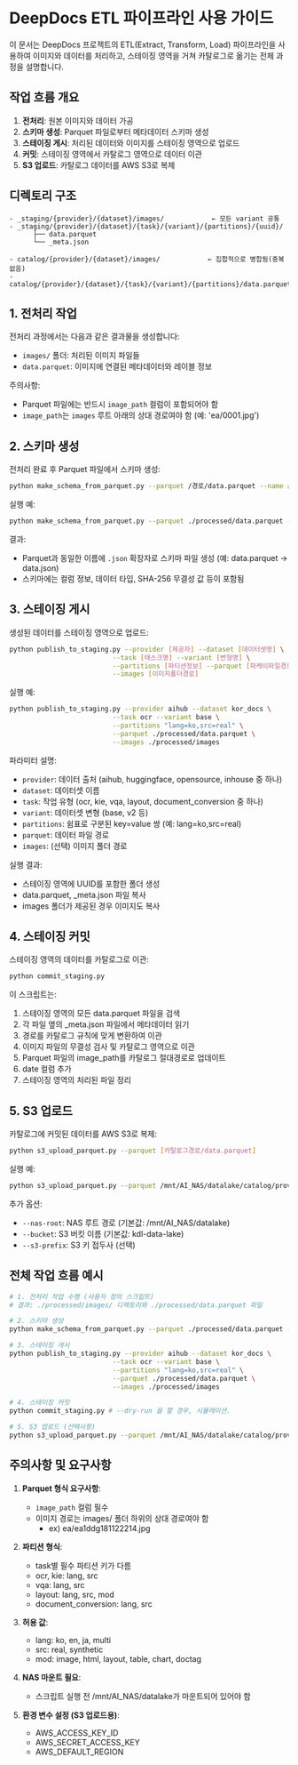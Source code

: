 # DeepDocs ETL 파이프라인 사용 가이드

이 문서는 DeepDocs 프로젝트의 ETL(Extract, Transform, Load) 파이프라인을 사용하여 이미지와 데이터를 처리하고, 스테이징 영역을 거쳐 카탈로그로 옮기는 전체 과정을 설명합니다.

## 작업 흐름 개요

1. **전처리**: 원본 이미지와 데이터 가공
2. **스키마 생성**: Parquet 파일로부터 메타데이터 스키마 생성
3. **스테이징 게시**: 처리된 데이터와 이미지를 스테이징 영역으로 업로드
4. **커밋**: 스테이징 영역에서 카탈로그 영역으로 데이터 이관
5. **S3 업로드**: 카탈로그 데이터를 AWS S3로 복제

## 디렉토리 구조

```
- _staging/{provider}/{dataset}/images/            ← 모든 variant 공통
- _staging/{provider}/{dataset}/{task}/{variant}/{partitions}/{uuid}/
      ├── data.parquet
      └── _meta.json

- catalog/{provider}/{dataset}/images/            ← 집합적으로 병합됨(중복 없음)
- catalog/{provider}/{dataset}/{task}/{variant}/{partitions}/data.parquet
```

## 1. 전처리 작업

전처리 과정에서는 다음과 같은 결과물을 생성합니다:
- `images/` 폴더: 처리된 이미지 파일들
- `data.parquet`: 이미지에 연결된 메타데이터와 레이블 정보

주의사항:
- Parquet 파일에는 반드시 `image_path` 컬럼이 포함되어야 함
- `image_path`는 `images` 루트 아래의 상대 경로여야 함 (예: 'ea/0001.jpg')

## 2. 스키마 생성

전처리 완료 후 Parquet 파일에서 스키마 생성:

```bash
python make_schema_from_parquet.py --parquet /경로/data.parquet --name 스키마이름
```

실행 예:
```bash
python make_schema_from_parquet.py --parquet ./processed/data.parquet --name kie_kv_struct_v1
```

결과:
- Parquet과 동일한 이름에 `.json` 확장자로 스키마 파일 생성 (예: data.parquet → data.json)
- 스키마에는 컬럼 정보, 데이터 타입, SHA-256 무결성 값 등이 포함됨

## 3. 스테이징 게시

생성된 데이터를 스테이징 영역으로 업로드:

```bash
python publish_to_staging.py --provider [제공자] --dataset [데이터셋명] \
                          --task [태스크명] --variant [변형명] \
                          --partitions [파티션정보] --parquet [파케이파일경로] \
                          --images [이미지폴더경로]
```

실행 예:
```bash
python publish_to_staging.py --provider aihub --dataset kor_docs \
                          --task ocr --variant base \
                          --partitions "lang=ko,src=real" \
                          --parquet ./processed/data.parquet \
                          --images ./processed/images
```

파라미터 설명:
- `provider`: 데이터 출처 (aihub, huggingface, opensource, inhouse 중 하나)
- `dataset`: 데이터셋 이름
- `task`: 작업 유형 (ocr, kie, vqa, layout, document_conversion 중 하나)
- `variant`: 데이터셋 변형 (base, v2 등)
- `partitions`: 쉼표로 구분된 key=value 쌍 (예: lang=ko,src=real)
- `parquet`: 데이터 파일 경로
- `images`: (선택) 이미지 폴더 경로

실행 결과:
- 스테이징 영역에 UUID를 포함한 폴더 생성
- data.parquet, _meta.json 파일 복사
- images 폴더가 제공된 경우 이미지도 복사

## 4. 스테이징 커밋

스테이징 영역의 데이터를 카탈로그로 이관:

```bash
python commit_staging.py
```

이 스크립트는:
1. 스테이징 영역의 모든 data.parquet 파일을 검색
2. 각 파일 옆의 _meta.json 파일에서 메타데이터 읽기
3. 경로를 카탈로그 규칙에 맞게 변환하여 이관
4. 이미지 파일의 무결성 검사 및 카탈로그 영역으로 이관
5. Parquet 파일의 image_path를 카탈로그 절대경로로 업데이트
6. date 컬럼 추가
7. 스테이징 영역의 처리된 파일 정리

## 5. S3 업로드

카탈로그에 커밋된 데이터를 AWS S3로 복제:

```bash
python s3_upload_parquet.py --parquet [카탈로그경로/data.parquet]
```

실행 예:
```bash
python s3_upload_parquet.py --parquet /mnt/AI_NAS/datalake/catalog/provider=aihub/dataset=kor_docs/task=ocr/variant=base/lang=ko/src=real/data.parquet
```

추가 옵션:
- `--nas-root`: NAS 루트 경로 (기본값: /mnt/AI_NAS/datalake)
- `--bucket`: S3 버킷 이름 (기본값: kdl-data-lake)
- `--s3-prefix`: S3 키 접두사 (선택)

## 전체 작업 흐름 예시

```bash
# 1. 전처리 작업 수행 (사용자 정의 스크립트)
# 결과: ./processed/images/ 디렉토리와 ./processed/data.parquet 파일

# 2. 스키마 생성
python make_schema_from_parquet.py --parquet ./processed/data.parquet --name kie_kv_struct_v1

# 3. 스테이징 게시
python publish_to_staging.py --provider aihub --dataset kor_docs \
                          --task ocr --variant base \
                          --partitions "lang=ko,src=real" \
                          --parquet ./processed/data.parquet \
                          --images ./processed/images

# 4. 스테이징 커밋
python commit_staging.py # --dry-run 을 할 경우, 시뮬레이션.

# 5. S3 업로드 (선택사항)
python s3_upload_parquet.py --parquet /mnt/AI_NAS/datalake/catalog/provider=aihub/dataset=kor_docs/task=ocr/variant=base/lang=ko/src=real/data.parquet
```

## 주의사항 및 요구사항

1. **Parquet 형식 요구사항**:
   - `image_path` 컬럼 필수
   - 이미지 경로는 images/ 폴더 하위의 상대 경로여야 함
     - ex) ea/ea1ddg181122214.jpg

2. **파티션 형식**:
   - task별 필수 파티션 키가 다름
   - ocr, kie: lang, src
   - vqa: lang, src
   - layout: lang, src, mod
   - document_conversion: lang, src

3. **허용 값**:
   - lang: ko, en, ja, multi
   - src: real, synthetic
   - mod: image, html, layout, table, chart, doctag

4. **NAS 마운트 필요**:
   - 스크립트 실행 전 /mnt/AI_NAS/datalake가 마운트되어 있어야 함

5. **환경 변수 설정 (S3 업로드용)**:
   - AWS_ACCESS_KEY_ID
   - AWS_SECRET_ACCESS_KEY
   - AWS_DEFAULT_REGION
